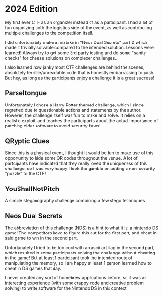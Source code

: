 # 2024 Edition

My first ever CTF as an organizer instead of as a participant. I had a lot of fun organizing both the logistics side of the event, as well as contributing multiple challenges to the competition itself.

I did unfortunately make a mistake in "Neos Dual Secrets" part 2 which made it trivially solvable compared to the intended solution. Lessons were learned! Always try to get some 3rd party testing and do some "sanity checks" for cheese solutions on complexer challenges...

I also learned how janky most CTF challenges are behind the scenes; absolutely terrible/unreadable code that is honestly embarrassing to push. But hey, as long as the participants enjoy a challenge it is a great success!

## Parseltongue

Unfortunately I chose a Harry Potter themed challenge, which I since regretted due to questionable actions and statements by the author. However, the challenge itself was fun to make and solve. It relies on a realistic exploit, and teaches the participants about the actual importance of patching older software to avoid security flaws!

## QRyptic Clues

Since this is a physical event, I thought it would be fun to make use of this opportunity to hide some QR codes throughout the venue. A lot of partcipants have indicated that they really loved the uniqueness of this challenge, so I was very happy I took the gamble on adding a non-security "puzzle" to the CTF!

## YouShallNotPitch

A simple steganography challenge combining a few stego techniques.

## Neos Dual Secrets

The abbreviation of this challenge (NDS) is a hint to what it is: a nintendo DS game! The competitors have to figure this out for the first part, and cheat in said game to win in the second part.

Unfortunately I tried to be too cool with an ascii art flag in the second part, which resulted in some participants solving the challenge without cheating in the game! But at least 1 participant took the intended route of manipulating the memory, so I am happy at least 1 person learned how to cheat in DS games that day.

I never created any sort of homebrew applications before, so it was an interesting experience (with some crappy code and creative problem solving) to write software for the Nintendo DS in this context.